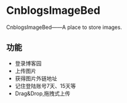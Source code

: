 CnblogsImageBed
===============

CnblogsImageBed——A place to store images.

## 功能
* 登录博客园
* 上传图片
* 获得图片外链地址
* 记住登陆账号7天、15天等
* Drag&Drop,拖拽式上传
